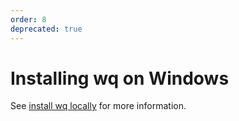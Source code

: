 ```yaml
---
order: 8
deprecated: true
---
```


Installing wq on Windows
=========================

See [install wq locally][setup-local] for more information.

[setup-local]: https://wq.io/docs/setup-local
